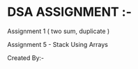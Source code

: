 # DSA ASSIGNMENT :-

Assignment 1  ( two sum, duplicate ) 

Assignment 5 - Stack Using Arrays 

Created By:-
